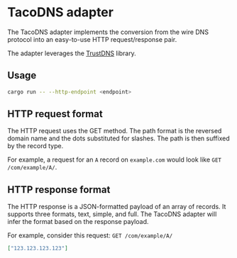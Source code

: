 # TacoDNS adapter

The TacoDNS adapter implements the conversion from the wire DNS protocol into an easy-to-use HTTP request/response pair.

The adapter leverages the [TrustDNS](https://github.com/bluejekyll/trust-dns) library.

## Usage

```bash
cargo run -- --http-endpoint <endpoint>
```

## HTTP request format

The HTTP request uses the GET method. The path format is the reversed domain name and the dots substituted for slashes. The path is then suffixed by the record type.

For example, a request for an `A` record on `example.com` would look like `GET /com/example/A/`.

## HTTP response format

The HTTP response is a JSON-formatted payload of an array of records. It supports three formats, text, simple, and full. The TacoDNS adapter will infer the format based on the response payload.

For example, consider this request: `GET /com/example/A/`

```json
["123.123.123.123"]
```
